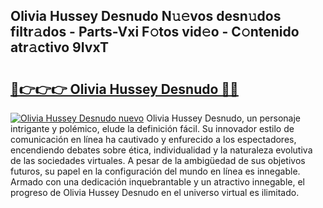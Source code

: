 ## Olivia Hussey Desnudo N𝚞𝚎vos desn𝚞dos filtr𝚊dos - Parts-Vxi F𝚘tos vid𝚎o - C𝚘ntenido atr𝚊ctivo 9IvxT

# <h2><a href="http://mb9wrjw.tromn.icu/?c=Olivia+Hussey+Desnudo">🔗👉👉👉 Olivia Hussey Desnudo 🔗🔗</a></h2>

[![Olivia Hussey Desnudo nuevo](https://i.imgur.com/pEAQMta.gif)](http://mb9wrjw.tromn.icu/?c=Olivia+Hussey+Desnudo)
Olivia Hussey Desnudo, un personaje intrigante y polémico, elude la definición fácil. Su innovador estilo de comunicación en línea ha cautivado y enfurecido a los espectadores, encendiendo debates sobre ética, individualidad y la naturaleza evolutiva de las sociedades virtuales. A pesar de la ambigüedad de sus objetivos futuros, su papel en la configuración del mundo en línea es innegable. Armado con una dedicación inquebrantable y un atractivo innegable, el progreso de Olivia Hussey Desnudo en el universo virtual es ilimitado.
